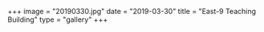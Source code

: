 +++
image = "20190330.jpg"
date = "2019-03-30"
title = "East-9 Teaching Building"
type = "gallery"
+++

